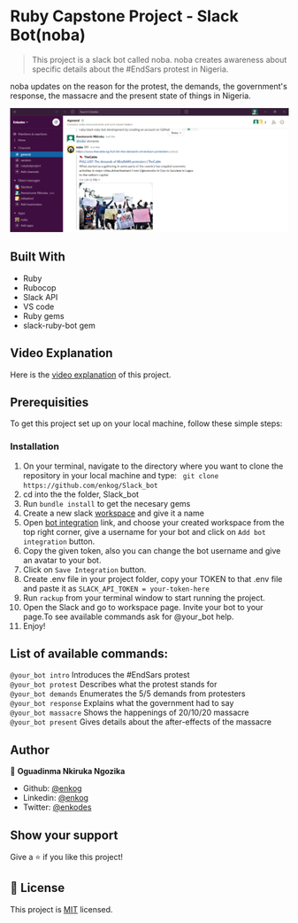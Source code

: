 # Ruby Capstone Project - Slack Bot(noba)

> This project is a slack bot called noba. noba creates awareness about specific details about the #EndSars protest in Nigeria.

noba updates on the reason for the protest, the demands, the government's response, the massacre and the present state of things in Nigeria.

![screenshot](./asset/screenshot.png)

## Built With
* Ruby
* Rubocop
* Slack API
* VS code
* Ruby gems
* slack-ruby-bot gem

## Video Explanation

Here is the [video explanation](https://www.loom.com/share/87df0e4d26c543a29efe60ef19f88646) of this project.

## Prerequisities

To get this project set up on your local machine, follow these simple steps:

### Installation

1. On your terminal, navigate to the directory where you want to clone the repository in your local machine and type: ``` git clone https://github.com/enkog/Slack_bot```
2. cd into the the folder, Slack_bot
3. Run ```bundle install``` to get the necesary gems
6. Create a new slack [workspace](https://slack.com/get-started#/create) and give it a name
7. Open [bot integration](http://slack.com/services/new/bot) link, and choose your created workspace from the top right corner, give a username for your bot and click on ```Add bot integration``` button.
8. Copy the given token, also you can change the bot username and give an avatar to your bot.
9. Click on ```Save Integration``` button.
10. Create .env file in your project folder, copy your TOKEN to that .env file and paste it as ```SLACK_API_TOKEN = your-token-here```
11. Run ```rackup``` from your terminal window to start running the project.
12. Open the Slack and go to workspace page. Invite your bot to your page.To see available commands ask for @your_bot help.
13. Enjoy!

## List of available commands:

```@your_bot intro``` Introduces the #EndSars protest <br>
```@your_bot protest``` Describes what the protest stands for <br>
```@your_bot demands``` Enumerates the 5/5 demands from protesters <br>
```@your_bot response``` Explains what the government had to say <br>
```@your_bot massacre``` Shows the happenings of 20/10/20 massacre <br>
```@your_bot present``` Gives details about the after-effects of the massacre 

## Author

👤 **Oguadinma Nkiruka Ngozika**

- Github: [@enkog](https://github.com/enkog)
- Linkedin: [@enkog](https://www.linkedin.com/in/enkog/)
- Twitter: [@enkodes](https://twitter.com/enkodes)

## Show your support

Give a ⭐️ if you like this project!

## 📝 License

This project is [MIT](lic.url) licensed.